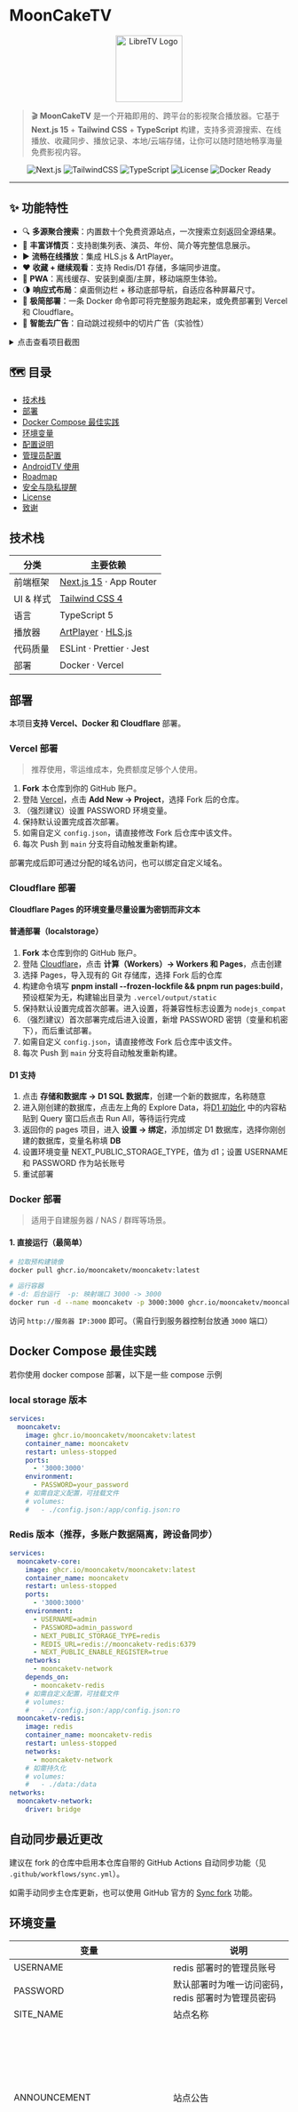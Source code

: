 # MoonCakeTV

<div align="center">
  <img src="public/logo.png" alt="LibreTV Logo" width="120">
</div>

> 🎬 **MoonCakeTV** 是一个开箱即用的、跨平台的影视聚合播放器。它基于 **Next.js 15** + **Tailwind&nbsp;CSS** + **TypeScript** 构建，支持多资源搜索、在线播放、收藏同步、播放记录、本地/云端存储，让你可以随时随地畅享海量免费影视内容。

<div align="center">

![Next.js](https://img.shields.io/badge/Next.js-15-000?logo=nextdotjs)
![TailwindCSS](https://img.shields.io/badge/TailwindCSS-4-38bdf8?logo=tailwindcss)
![TypeScript](https://img.shields.io/badge/TypeScript-5.x-3178c6?logo=typescript)
![License](https://img.shields.io/badge/License-MIT-green)
![Docker Ready](https://img.shields.io/badge/Docker-ready-blue?logo=docker)

</div>

---

## ✨ 功能特性

- 🔍 **多源聚合搜索**：内置数十个免费资源站点，一次搜索立刻返回全源结果。
- 📄 **丰富详情页**：支持剧集列表、演员、年份、简介等完整信息展示。
- ▶️ **流畅在线播放**：集成 HLS.js & ArtPlayer。
- ❤️ **收藏 + 继续观看**：支持 Redis/D1 存储，多端同步进度。
- 📱 **PWA**：离线缓存、安装到桌面/主屏，移动端原生体验。
- 🌗 **响应式布局**：桌面侧边栏 + 移动底部导航，自适应各种屏幕尺寸。
- 🚀 **极简部署**：一条 Docker 命令即可将完整服务跑起来，或免费部署到 Vercel 和 Cloudflare。
- 👿 **智能去广告**：自动跳过视频中的切片广告（实验性）

<details>
  <summary>点击查看项目截图</summary>
  <img src="public/screenshot.png" alt="项目截图" style="max-width:600px">
</details>

## 🗺 目录

- [技术栈](#技术栈)
- [部署](#部署)
- [Docker Compose 最佳实践](#Docker-Compose-最佳实践)
- [环境变量](#环境变量)
- [配置说明](#配置说明)
- [管理员配置](#管理员配置)
- [AndroidTV 使用](#AndroidTV-使用)
- [Roadmap](#roadmap)
- [安全与隐私提醒](#安全与隐私提醒)
- [License](#license)
- [致谢](#致谢)

## 技术栈

| 分类      | 主要依赖                                                                                              |
| --------- | ----------------------------------------------------------------------------------------------------- |
| 前端框架  | [Next.js 15](https://nextjs.org/) · App Router                                                        |
| UI & 样式 | [Tailwind&nbsp;CSS 4](https://tailwindcss.com/)                                                       |
| 语言      | TypeScript 5                                                                                          |
| 播放器    | [ArtPlayer](https://github.com/zhw2590582/ArtPlayer) · [HLS.js](https://github.com/video-dev/hls.js/) |
| 代码质量  | ESLint · Prettier · Jest                                                                              |
| 部署      | Docker · Vercel                                                                                       |

## 部署

本项目**支持 Vercel、Docker 和 Cloudflare** 部署。

### Vercel 部署

> 推荐使用，零运维成本，免费额度足够个人使用。

1. **Fork** 本仓库到你的 GitHub 账户。
2. 登陆 [Vercel](https://vercel.com/)，点击 **Add New → Project**，选择 Fork 后的仓库。
3. （强烈建议）设置 PASSWORD 环境变量。
4. 保持默认设置完成首次部署。
5. 如需自定义 `config.json`，请直接修改 Fork 后仓库中该文件。
6. 每次 Push 到 `main` 分支将自动触发重新构建。

部署完成后即可通过分配的域名访问，也可以绑定自定义域名。

### Cloudflare 部署

**Cloudflare Pages 的环境变量尽量设置为密钥而非文本**

#### 普通部署（localstorage）

1. **Fork** 本仓库到你的 GitHub 账户。
2. 登陆 [Cloudflare](https://cloudflare.com)，点击 **计算（Workers）-> Workers 和 Pages**，点击创建
3. 选择 Pages，导入现有的 Git 存储库，选择 Fork 后的仓库
4. 构建命令填写 **pnpm install --frozen-lockfile && pnpm run pages:build**，预设框架为无，构建输出目录为 `.vercel/output/static`
5. 保持默认设置完成首次部署。进入设置，将兼容性标志设置为 `nodejs_compat`
6. （强烈建议）首次部署完成后进入设置，新增 PASSWORD 密钥（变量和机密下），而后重试部署。
7. 如需自定义 `config.json`，请直接修改 Fork 后仓库中该文件。
8. 每次 Push 到 `main` 分支将自动触发重新构建。

#### D1 支持

1. 点击 **存储和数据库 -> D1 SQL 数据库**，创建一个新的数据库，名称随意
2. 进入刚创建的数据库，点击左上角的 Explore Data，将[D1 初始化](D1初始化.md) 中的内容粘贴到 Query 窗口后点击 Run All，等待运行完成
3. 返回你的 pages 项目，进入 **设置 -> 绑定**，添加绑定 D1 数据库，选择你刚创建的数据库，变量名称填 **DB**
4. 设置环境变量 NEXT_PUBLIC_STORAGE_TYPE，值为 d1；设置 USERNAME 和 PASSWORD 作为站长账号
5. 重试部署

### Docker 部署

> 适用于自建服务器 / NAS / 群晖等场景。

#### 1. 直接运行（最简单）

```bash
# 拉取预构建镜像
docker pull ghcr.io/mooncaketv/mooncaketv:latest

# 运行容器
# -d: 后台运行  -p: 映射端口 3000 -> 3000
docker run -d --name mooncaketv -p 3000:3000 ghcr.io/mooncaketv/mooncaketv:latest
```

访问 `http://服务器 IP:3000` 即可。（需自行到服务器控制台放通 `3000` 端口）

## Docker Compose 最佳实践

若你使用 docker compose 部署，以下是一些 compose 示例

### local storage 版本

```yaml
services:
  mooncaketv:
    image: ghcr.io/mooncaketv/mooncaketv:latest
    container_name: mooncaketv
    restart: unless-stopped
    ports:
      - '3000:3000'
    environment:
      - PASSWORD=your_password
    # 如需自定义配置，可挂载文件
    # volumes:
    #   - ./config.json:/app/config.json:ro
```

### Redis 版本（推荐，多账户数据隔离，跨设备同步）

```yaml
services:
  mooncaketv-core:
    image: ghcr.io/mooncaketv/mooncaketv:latest
    container_name: mooncaketv
    restart: unless-stopped
    ports:
      - '3000:3000'
    environment:
      - USERNAME=admin
      - PASSWORD=admin_password
      - NEXT_PUBLIC_STORAGE_TYPE=redis
      - REDIS_URL=redis://mooncaketv-redis:6379
      - NEXT_PUBLIC_ENABLE_REGISTER=true
    networks:
      - mooncaketv-network
    depends_on:
      - mooncaketv-redis
    # 如需自定义配置，可挂载文件
    # volumes:
    #   - ./config.json:/app/config.json:ro
  mooncaketv-redis:
    image: redis
    container_name: mooncaketv-redis
    restart: unless-stopped
    networks:
      - mooncaketv-network
    # 如需持久化
    # volumes:
    #   - ./data:/data
networks:
  mooncaketv-network:
    driver: bridge
```

## 自动同步最近更改

建议在 fork 的仓库中启用本仓库自带的 GitHub Actions 自动同步功能（见 `.github/workflows/sync.yml`）。

如需手动同步主仓库更新，也可以使用 GitHub 官方的 [Sync fork](https://docs.github.com/cn/github/collaborating-with-issues-and-pull-requests/syncing-a-fork) 功能。

## 环境变量

| 变量                        | 说明                                                        | 可选值                                                  | 默认值                                                                                                                     |
| --------------------------- | ----------------------------------------------------------- | ------------------------------------------------------- | -------------------------------------------------------------------------------------------------------------------------- |
| USERNAME                    | redis 部署时的管理员账号                                    | 任意字符串                                              | （空）                                                                                                                     |
| PASSWORD                    | 默认部署时为唯一访问密码，redis 部署时为管理员密码          | 任意字符串                                              | （空）                                                                                                                     |
| SITE_NAME                   | 站点名称                                                    | 任意字符串                                              | MoonCakeTV                                                                                                                 |
| ANNOUNCEMENT                | 站点公告                                                    | 任意字符串                                              | 本网站仅提供影视信息搜索服务，所有内容均来自第三方网站。本站不存储任何视频资源，不对任何内容的准确性、合法性、完整性负责。 |
| NEXT_PUBLIC_STORAGE_TYPE    | 播放记录/收藏的存储方式                                     | localstorage（本地浏览器存储）、redis（仅 docker 支持） | localstorage                                                                                                               |
| REDIS_URL                   | redis 连接 url，若 NEXT_PUBLIC_STORAGE_TYPE 为 redis 则必填 | 连接 url                                                | 空                                                                                                                         |
| NEXT_PUBLIC_ENABLE_REGISTER | 是否开放注册，仅在 redis 部署时生效                         | true / false                                            | false                                                                                                                      |
| NEXT_PUBLIC_SEARCH_MAX_PAGE | 搜索接口可拉取的最大页数                                    | 1-50                                                    | 5                                                                                                                          |
| NEXT_PUBLIC_IMAGE_PROXY     | 默认的浏览器端图片代理                                      | url prefix                                              | (空)                                                                                                                       |

## 配置说明

所有可自定义项集中在根目录的 `config.json` 中：

```json
{
  "cache_time": 7200,
  "api_site": {
    "dyttzy": {
      "api": "http://caiji.dyttzyapi.com/api.php/provide/vod",
      "name": "电影天堂资源",
      "detail": "http://caiji.dyttzyapi.com"
    }
    // ...更多站点
  }
}
```

- `cache_time`：接口缓存时间（秒）。
- `api_site`：你可以增删或替换任何资源站，字段说明：
  - `key`：唯一标识，保持小写字母/数字。
  - `api`：资源站提供的 `vod` JSON API 根地址。
  - `name`：在人机界面中展示的名称。
  - `detail`：（可选）部分无法通过 API 获取剧集详情的站点，需要提供网页详情根 URL，用于爬取。

MoonCakeTV 支持标准的苹果 CMS V10 API 格式。

修改后 **无需重新构建**，服务会在启动时读取一次。

## 管理员配置

**该特性目前仅支持通过 Docker+Redis 或 Cloudflare+D1 的部署方式使用**

支持在运行时动态变更服务配置

设置环境变量 USERNAME 和 PASSWORD 即为站长用户，站长可设置用户为管理员

站长或管理员访问 `/admin` 即可进行管理员配置

## AndroidTV 使用

目前该项目可以配合 [OrionTV](https://github.com/zimplexing/OrionTV) 在 Android TV 上使用，可以直接作为 OrionTV 后端

暂时收藏夹与播放记录和网页端隔离，后续会支持同步用户数据

## Roadmap

- [x] 深色模式
- [x] 持久化存储
- [x] 多账户

## 安全与隐私提醒

### 强烈建议设置密码保护

为了您的安全和避免潜在的法律风险，我们**强烈建议**在部署时设置密码保护：

- **避免公开访问**：不设置密码的实例任何人都可以访问，可能被恶意利用
- **防范版权风险**：公开的视频搜索服务可能面临版权方的投诉举报
- **保护个人隐私**：设置密码可以限制访问范围，保护您的使用记录

### 部署建议

1. **设置环境变量 `PASSWORD`**：为您的实例设置一个强密码
2. **仅供个人使用**：请勿将您的实例链接公开分享或传播
3. **遵守当地法律**：请确保您的使用行为符合当地法律法规

### 重要声明

- 本项目仅供学习和个人使用
- 请勿将部署的实例用于商业用途或公开服务
- 如因公开分享导致的任何法律问题，用户需自行承担责任
- 项目开发者不对用户的使用行为承担任何法律责任

## License

[MIT](LICENSE) © 2025 MoonCakeTV & Contributors

## 致谢

- [ts-nextjs-tailwind-starter](https://github.com/theodorusclarence/ts-nextjs-tailwind-starter) — 项目最初基于该脚手架。
- [LibreTV](https://github.com/LibreSpark/LibreTV) — 由此启发，站在巨人的肩膀上。
- [ArtPlayer](https://github.com/zhw2590582/ArtPlayer) — 提供强大的网页视频播放器。
- [HLS.js](https://github.com/video-dev/hls.js) — 实现 HLS 流媒体在浏览器中的播放支持。
- 感谢所有提供免费影视接口的站点。
